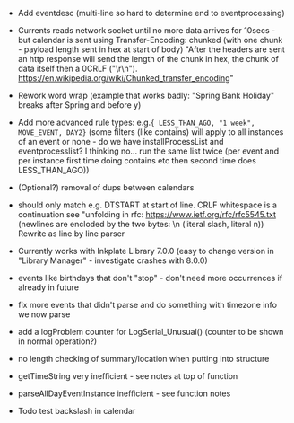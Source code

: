 * Add eventdesc (multi-line so hard to determine end to eventprocessing)

* Currents reads network socket until no more data arrives for 10secs - but calendar is sent using
    Transfer-Encoding: chunked  (with one chunk - payload length sent in hex at start of body)
     "After the headers are sent an http response will send the length of the chunk in hex, the chunk of data itself then a 0CRLF ("\r\n").
      https://en.wikipedia.org/wiki/Chunked_transfer_encoding"

* Rework word wrap (example that works badly: "Spring Bank Holiday" breaks after Spring and before y)

* Add more advanced rule types:
             e.g.`{ LESS_THAN_AGO, "1 week", MOVE_EVENT, DAY2}`
      (some filters (like contains) will apply to all instances of an event or none -
         do we have installProcessList and eventprocesslist? I thinking no... run the same list twice
         (per event and per instance first time doing contains etc then second time does LESS_THAN_AGO))

* (Optional?) removal of dups between calendars

* should only match e.g. DTSTART at start of line.
   CRLF whitespace is a continuation see "unfolding in rfc:
   https://www.ietf.org/rfc/rfc5545.txt
  (newlines are encloded by the two bytes: \n (literal slash, literal n))
  Rewrite as line by line parser

* Currently works with Inkplate Library 7.0.0 (easy to change version in "Library Manager" - investigate crashes with 8.0.0)

* events like birthdays that don't "stop" - don't need more occurrences if already in future 

* fix more events that didn't parse and do something with timezone info we now parse

* add a logProblem counter for LogSerial_Unusual() (counter to be shown in normal operation?)

* no length checking of summary/location when putting into structure

* getTimeString very inefficient - see notes at top of function

* parseAllDayEventInstance inefficient - see function notes

* Todo test backslash in calendar